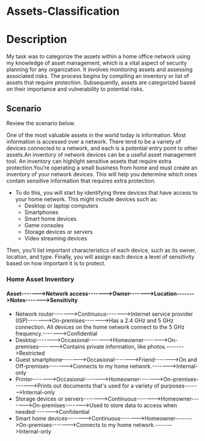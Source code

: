 # Assets-Classification
<h1>Description</h1>
My task was to categorize the assets within a home office network using my knowledge of asset management, which is a vital aspect of security planning for any organization. It involves monitoring assets and assessing associated risks. The process begins by compiling an inventory or list of assets that require protection. Subsequently, assets are categorized based on their importance and vulnerability to potential risks.

<h2>Scenario</h2>
Review the scenario below.

One of the most valuable assets in the world today is information. Most information is accessed over a network. There tend to be a variety of devices connected to a network, and each is a potential entry point to other assets.An inventory of network devices can be a useful asset management tool. An inventory can highlight sensitive assets that require extra protection.You’re operating a small business from home and must create an inventory of your network devices. This will help you determine which ones contain sensitive information that requires extra protection.
- <a>To do this, you will start by identifying three devices that have access to your home network. This might include devices such as: </a>
  - Desktop or laptop computers
  - Smartphones
  - Smart home devices
  - Game consoles
  - Storage devices or servers
  - Video streaming devices

Then, you’ll list important characteristics of each device, such as its owner, location, and type. Finally, you will assign each device a level of sensitivity based on how important it is to protect.

<h3>Home Asset Inventory</h3>
	<h4>Asset------->Network access------->Owner------->Location------->Notes------->Sensitivity</h4>
 
 - 	Network router------->Continuous------->Internet service provider (ISP)------->On-premises------->Has a 2.4 GHz and 5 GHz connection. All devices on the home network connect to the 5 GHz frequency.------->Confidential
  - Desktop------->Occasional------->Homeowner------->On-premises------->Contains private information, like photos.------->Restricted
  - Guest smartphone------->Occasional------->Friend------->On and Off-premises------->Connects to my home network.------->Internal-only
  - Printer------->Occasional------->Homeowner------->On-premises------->Prints out documents that's used for a variety of purposes------->Internal-only
  - Storage devices or servers------->Continuous------->Homeowner------->On-premises------->Used to store data to access when needed------->Confidential
  - Smart home devices------->Continuous------->Homeowner------->On-premises------->Connects to my home network.------->Internal-only	
  
